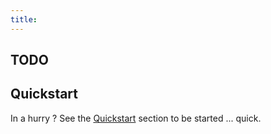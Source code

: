 ```yaml
---
title: 
---
```


## TODO


## Quickstart

In a hurry ? See the [Quickstart](quickstart.md) section to be started ... quick.

